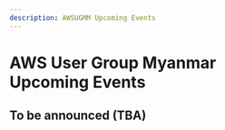 ```yaml
---
description: AWSUGMM Upcoming Events
---
```


# AWS User Group Myanmar Upcoming Events

## **To be announced** \(TBA\)

